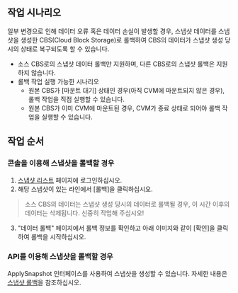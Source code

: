 ## 작업 시나리오
일부 변경으로 인해 데이터 오류 혹은 데이터 손실이 발생할 경우, 스냅샷 데이터를 스냅샷을 생성한 CBS(Cloud Block Storage)로 롤백하여 CBS의 데이터가 스냅샷 생성 당시의 상태로 복구되도록 할 수 있습니다.
- 소스 CBS로의 스냅샷 데이터 롤백만 지원하며, 다른 CBS로의 스냅샷 롤백은 지원하지 않습니다.
- 롤백 작업 실행 가능한 시나리오
  - 원본 CBS가 [마운트 대기] 상태인 경우(아직 CVM에 마운트되지 않은 경우), 롤백 작업을 직접 실행할 수 있습니다.
  - 원본 CBS가 이미 CVM에 마운트된 경우, CVM가 종료 상태로 되어야 롤백 작업을 실행할 수 있습니다.

## 작업 순서
### 콘솔을 이용해 스냅샷을 롤백할 경우
1. [스냅샷 리스트](https://console.cloud.tencent.com/cvm/snapshot) 페이지에 로그인하십시오.
2. 해당 스냅샷이 있는 라인에서 [롤백]을 클릭하십시오.
 >소스 CBS의 데이터는 스냅샷 생성 당시의 데이터로 롤백될 경우, 이 시간 이후의 데이터는 삭제됩니다. 신중히 작업해 주십시오!
3. "데이터 롤백" 페이지에서 롤백 정보를 확인하고 아래 이미지와 같이 [확인]을 클릭하여 롤백을 시작하십시오.

### API를 이용해 스냅샷을 롤백할 경우
ApplySnapshot 인터페이스를 사용하여 스냅샷을 생성할 수 있습니다. 자세한 내용은 [스냅샷 롤백](https://cloud.tencent.com/document/product/362/15643)을 참조하십시오.

